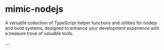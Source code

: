 # mimic-nodejs
A versatile collection of TypeScript helper functions and utilities for nodejs and build systems, designed to enhance your development experience with a treasure trove of valuable tools.


....
